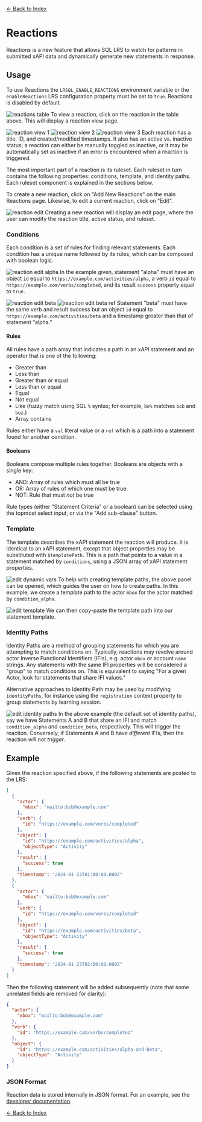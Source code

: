 [<- Back to Index](index.md)

# Reactions

Reactions is a new feature that allows SQL LRS to watch for patterns in submitted xAPI data and dynamically generate new statements in response.

## Usage

To use Reactions the `LRSQL_ENABLE_REACTIONS` environment variable or the `enableReactions` LRS configuration property must be set to `true`. Reactions is disabled by default.

![reactions table](images/reactions/table.png)
To view a reaction, click on the reaction in the table above. This will display a reaction view page.

![reaction view 1](images/reactions/view_1.png)
![reaction view 2](images/reactions/view_2.png)
![reaction view 3](images/reactions/view_3.png)
Each reaction has a title, ID, and created/modified timestamps. It also has an active vs. inactive status; a reaction can either be manually toggled as inactive, or it may be automatically set as inactive if an error is encountered when a reaction is triggered.

The most important part of a reaction is its ruleset. Each ruleset in turn contains the following properties: conditions, template, and identity paths. Each ruleset component is explained in the sections below.

To create a new reaction, click on "Add New Reactions" on the main Reactions page. Likewise, to edit a current reaction, click on "Edit".

![reaction edit](images/reactions/edit_intro.png)
Creating a new reaction will display an edit page, where the user can modify the reaction title, active status, and ruleset.

### Conditions

Each condition is a set of rules for finding relevant statements. Each condition has a unique name followed by its rules, which can be composed with boolean logic.

![reaction edit alpha](images/reactions/edit_condition_alpha.png)
In the example given, statement "alpha" must have an object `id` equal to `https://example.com/activities/alpha`, a verb `id` equal to `https://example.com/verbs/completed`, and its result `success` property equal to `true`.

![reaction edit beta](images/reactions/edit_condition_beta.png)
![reaction edit beta ref](images/reactions/edit_condition_beta_ref.png)
Statement "beta" must have the same verb and result success but an object `id` equal to `https://example.com/activities/beta` and a timestamp greater than that of statement "alpha."

#### Rules

All rules have a path array that indicates a path in an xAPI statement and an operator that is one of the following:

* Greater than
* Less than
* Greater than or equal
* Less than or equal
* Equal
* Not equal
* Like (fuzzy match using SQL `%` syntax; for example, `bo%` matches `bob` and `boz`.)
* Array contains

Rules either have a `val` literal value or a `ref` which is a path into a statement found for another condition.

#### Booleans

Booleans compose multiple rules together. Booleans are objects with a single key:

* AND: Array of rules which must all be true
* OR: Array of rules of which one must be true
* NOT: Rule that must _not_ be true

Rule types (either "Statement Criteria" or a boolean) can be selected using the topmost select input, or via the "Add sub-clause" button.

### Template

The template describes the xAPI statement the reaction will produce. It is identical to an xAPI statement, except that object properties may be substituted with `$templatePath`. This is a path that points to a value in a statement matched by `conditions`, using a JSON array of xAPI statement properties.

![edit dynamic vars](images/reactions/edit_dynamic_vars.png)
To help with creating template paths, the above panel can be opened, which guides the user on how to create paths. In this example, we create a template path to the actor `mbox` for the actor matched by `condition_alpha`.

![edit template](images/reactions/edit_template.png)
We can then copy-paste the template path into our statement template.

### Identity Paths

Identity Paths are a method of grouping statements for which you are attempting to match conditions on. Typically, reactions may revolve around actor Inverse Functional Identifiers (IFIs), e.g. actor `mbox` or account `name` strings. Any statements with the same IFI properties will be considered a "group" to match conditions on. This is equivalent to saying "For a given Actor, look for statements that share IFI values."

Alternative approaches to Identity Path may be used by modifying `identityPaths`, for instance using the `registration` context property to group statements by learning session.

![edit identity paths](images/reactions/edit_identity_path.png)
In the above example (the default set of identity paths), say we have Statements A and B that share an IFI and match `condition_alpha` and `condition_beta`, respectively. This will trigger the reaction. Conversely, if Statements A and B have _different_ IFIs, then the reaction _will not trigger_.

## Example

Given the reaction specified above, if the following statements are posted to the LRS:

``` json
[
  {
    "actor": {
      "mbox": "mailto:bob@example.com"
    },
    "verb": {
      "id": "https://example.com/verbs/completed"
    },
    "object": {
      "id": "https://example.com/activities/alpha",
      "objectType": "Activity"
    },
    "result": {
      "success": true
    },
    "timestamp": "2024-01-23T01:00:00.000Z"
  },
  {
    "actor": {
      "mbox": "mailto:bob@example.com"
    },
    "verb": {
      "id": "https://example.com/verbs/completed"
    },
    "object": {
      "id": "https://example.com/activities/beta",
      "objectType": "Activity"
    },
    "result": {
      "success": true
    },
    "timestamp": "2024-01-23T02:00:00.000Z"
  }
]
```

Then the following statement will be added subsequently (note that some unrelated fields are removed for clarity):

``` json
{
  "actor": {
    "mbox": "mailto:bob@example.com"
  },
  "verb": {
    "id": "https://example.com/verbs/completed"
  },
  "object": {
    "id": "https://example.com/activities/alpha-and-beta",
    "objectType": "Activity"
  }
}
```

### JSON Format

Reaction data is stored internally in JSON format. For an example, see the [developer documentation](dev.md#reaction-json).

[<- Back to Index](index.md)
